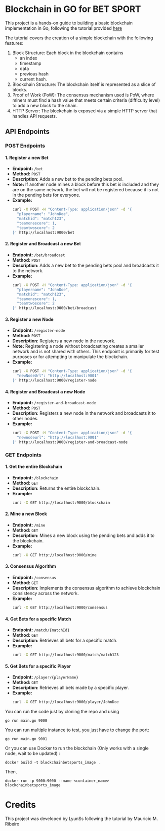 # Blockchain in GO for BET SPORT

This project is a hands-on guide to building a basic blockchain implementation in Go, following the tutorial provided [here](https://medium.com/coinmonks/my-blockchain-in-go-8e2d1a853a84)

The tutorial covers the creation of a simple blockchain with the following features:

1. Block Structure: Each block in the blockchain contains
   -  an index
   -  timestamp
   -  data
   -  previous hash
   -  current hash.
3. Blockchain Structure: The blockchain itself is represented as a slice of blocks.
4. Proof of Work (PoW): The consensus mechanism used is PoW, where miners must find a hash value that meets certain criteria (difficulty level) to add a new block to the chain.
5. HTTP Server: The blockchain is exposed via a simple HTTP server that handles API requests.

## API Endpoints

### POST Endpoints

#### 1. Register a new Bet
- **Endpoint:** `/bet`
- **Method:** `POST`
- **Description:** Adds a new bet to the pending bets pool.
- **Note:** If another node mines a block before this bet is included and they are on the same network, the bet will not be registered because it is not in the pending bets for everyone.
- **Example:**
    ```sh
    curl -X POST -H "Content-Type: application/json" -d '{
      "playername": "JohnDoe",
      "matchid": "match123",
      "teamonescore": 1,
      "teamtwoscore": 2
    }' http://localhost:9000/bet
    ```

#### 2. Register and Broadcast a new Bet
- **Endpoint:** `/bet/broadcast`
- **Method:** `POST`
- **Description:** Adds a new bet to the pending bets pool and broadcasts it to the network.
- **Example:**
    ```sh
    curl -X POST -H "Content-Type: application/json" -d '{
      "playername": "JohnDoe",
      "matchid": "match123",
      "teamonescore": 1,
      "teamtwoscore": 2
    }' http://localhost:9000/bet/broadcast
    ```

#### 3. Register a new Node
- **Endpoint:** `/register-node`
- **Method:** `POST`
- **Description:** Registers a new node in the network.
- **Note:** Registering a node without broadcasting creates a smaller network and is not shared with others. This endpoint is primarily for test purposes or for attempting to manipulate the blockchain.
- **Example:**
    ```sh
    curl -X POST -H "Content-Type: application/json" -d '{
      "newNodeUrl": "http://localhost:9001"
    }' http://localhost:9000/register-node
    ```

#### 4. Register and Broadcast a new Node
- **Endpoint:** `/register-and-broadcast-node`
- **Method:** `POST`
- **Description:** Registers a new node in the network and broadcasts it to other nodes.
- **Example:**
    ```sh
    curl -X POST -H "Content-Type: application/json" -d '{
      "newnodeurl": "http://localhost:9001"
    }' http://localhost:9000/register-and-broadcast-node
    ```

### GET Endpoints

#### 1. Get the entire Blockchain
- **Endpoint:** `/blockchain`
- **Method:** `GET`
- **Description:** Returns the entire blockchain.
- **Example:**
    ```sh
    curl -X GET http://localhost:9000/blockchain
    ```

#### 2. Mine a new Block
- **Endpoint:** `/mine`
- **Method:** `GET`
- **Description:** Mines a new block using the pending bets and adds it to the blockchain.
- **Example:**
    ```sh
    curl -X GET http://localhost:9000/mine
    ```

#### 3. Consensus Algorithm
- **Endpoint:** `/consensus`
- **Method:** `GET`
- **Description:** Implements the consensus algorithm to achieve blockchain consistency across the network.
- **Example:**
    ```sh
    curl -X GET http://localhost:9000/consensus
    ```

#### 4. Get Bets for a specific Match
- **Endpoint:** `/match/{matchId}`
- **Method:** `GET`
- **Description:** Retrieves all bets for a specific match.
- **Example:**
    ```sh
    curl -X GET http://localhost:9000/match/match123
    ```

#### 5. Get Bets for a specific Player
- **Endpoint:** `/player/{playerName}`
- **Method:** `GET`
- **Description:** Retrieves all bets made by a specific player.
- **Example:**
    ```sh
    curl -X GET http://localhost:9000/player/JohnDoe
    ```

You can run the code just by cloning the repo and using 

```
go run main.go 9000
```

You can run multiple instance to test, you just have to change the port: 

```
go run main.go 9001
```

Or you can use Docker to run the blockchain (Only works with a single node, wait to be updated) :

```
docker build -t blockchainbetsports_image .
```

Then,

```
docker run -p 9000:9000 --name <container_name> blockchainbetsports_image
```


# Credits

This project was developed by LyunSs following the tutorial by Mauricio M. Ribeiro
